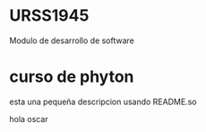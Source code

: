 # URSS1945
Modulo de desarrollo de software

# curso de phyton

esta una pequeña descripcion usando README.so

hola oscar